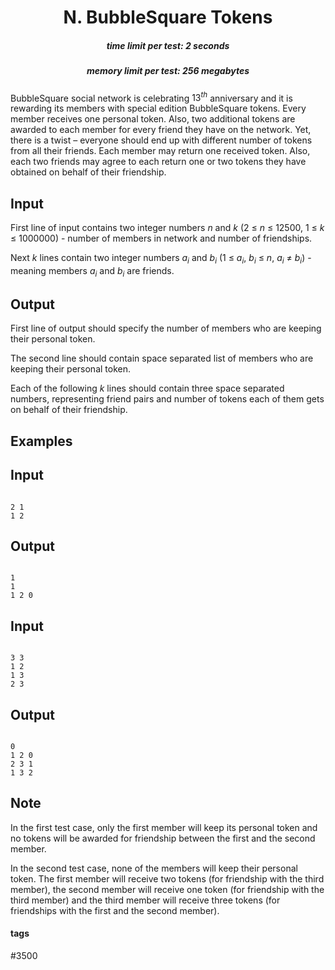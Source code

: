 <h1 style='text-align: center;'> N. BubbleSquare Tokens</h1>

<h5 style='text-align: center;'>time limit per test: 2 seconds</h5>
<h5 style='text-align: center;'>memory limit per test: 256 megabytes</h5>

BubbleSquare social network is celebrating $13^{th}$ anniversary and it is rewarding its members with special edition BubbleSquare tokens. Every member receives one personal token. Also, two additional tokens are awarded to each member for every friend they have on the network. Yet, there is a twist – everyone should end up with different number of tokens from all their friends. Each member may return one received token. Also, each two friends may agree to each return one or two tokens they have obtained on behalf of their friendship.

## Input

First line of input contains two integer numbers $n$ and $k$ ($2$ $\leq$ $n$ $\leq$ $12500$, $1$ $\leq$ $k$ $\leq$ $1000000$) - number of members in network and number of friendships.

Next $k$ lines contain two integer numbers $a_i$ and $b_i$ ($1$ $\leq$ $a_i$, $b_i$ $\leq$ $n$, $a_i$ $\neq$ $b_i$) - meaning members $a_i$ and $b_i$ are friends.

## Output

First line of output should specify the number of members who are keeping their personal token.

The second line should contain space separated list of members who are keeping their personal token.

Each of the following $k$ lines should contain three space separated numbers, representing friend pairs and number of tokens each of them gets on behalf of their friendship.

## Examples

## Input


```

2 1
1 2

```
## Output


```

1
1 
1 2 0

```
## Input


```

3 3
1 2
1 3
2 3

```
## Output


```

0
1 2 0
2 3 1
1 3 2

```
## Note

In the first test case, only the first member will keep its personal token and no tokens will be awarded for friendship between the first and the second member.

In the second test case, none of the members will keep their personal token. The first member will receive two tokens (for friendship with the third member), the second member will receive one token (for friendship with the third member) and the third member will receive three tokens (for friendships with the first and the second member).



#### tags 

#3500 